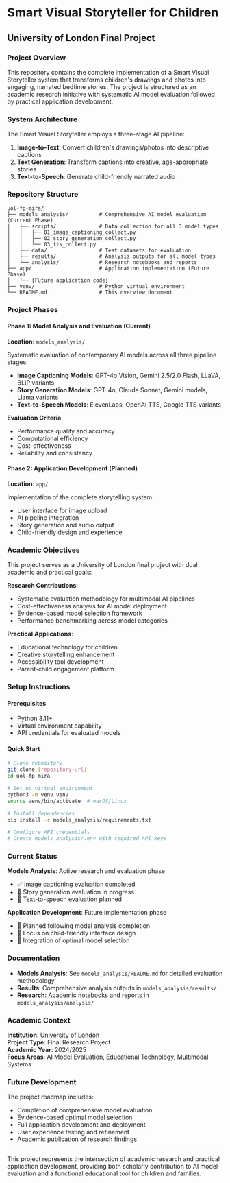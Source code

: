 # Smart Visual Storyteller for Children

## University of London Final Project

### Project Overview

This repository contains the complete implementation of a Smart Visual Storyteller system that transforms children's drawings and photos into engaging, narrated bedtime stories. The project is structured as an academic research initiative with systematic AI model evaluation followed by practical application development.

### System Architecture

The Smart Visual Storyteller employs a three-stage AI pipeline:

1. **Image-to-Text**: Convert children's drawings/photos into descriptive captions
2. **Text Generation**: Transform captions into creative, age-appropriate stories
3. **Text-to-Speech**: Generate child-friendly narrated audio

### Repository Structure

```
uol-fp-mira/
├── models_analysis/          # Comprehensive AI model evaluation (Current Phase)
│   ├── scripts/              # Data collection for all 3 model types
│   │   ├── 01_image_captioning_collect.py
│   │   ├── 02_story_generation_collect.py
│   │   └── 03_tts_collect.py
│   ├── data/                 # Test datasets for evaluation
│   ├── results/              # Analysis outputs for all model types
│   └── analysis/             # Research notebooks and reports
├── app/                      # Application implementation (Future Phase)
│   └── [Future application code]
├── venv/                     # Python virtual environment
└── README.md                 # This overview document
```

### Project Phases

#### Phase 1: Model Analysis and Evaluation (Current)

**Location**: `models_analysis/`

Systematic evaluation of contemporary AI models across all three pipeline stages:

-   **Image Captioning Models**: GPT-4o Vision, Gemini 2.5/2.0 Flash, LLaVA, BLIP variants
-   **Story Generation Models**: GPT-4o, Claude Sonnet, Gemini models, Llama variants
-   **Text-to-Speech Models**: ElevenLabs, OpenAI TTS, Google TTS variants

**Evaluation Criteria**:

-   Performance quality and accuracy
-   Computational efficiency
-   Cost-effectiveness
-   Reliability and consistency

#### Phase 2: Application Development (Planned)

**Location**: `app/`

Implementation of the complete storytelling system:

-   User interface for image upload
-   AI pipeline integration
-   Story generation and audio output
-   Child-friendly design and experience

### Academic Objectives

This project serves as a University of London final project with dual academic and practical goals:

**Research Contributions**:

-   Systematic evaluation methodology for multimodal AI pipelines
-   Cost-effectiveness analysis for AI model deployment
-   Evidence-based model selection framework
-   Performance benchmarking across model categories

**Practical Applications**:

-   Educational technology for children
-   Creative storytelling enhancement
-   Accessibility tool development
-   Parent-child engagement platform

### Setup Instructions

#### Prerequisites

-   Python 3.11+
-   Virtual environment capability
-   API credentials for evaluated models

#### Quick Start

```bash
# Clone repository
git clone [repository-url]
cd uol-fp-mira

# Set up virtual environment
python3 -m venv venv
source venv/bin/activate  # macOS/Linux

# Install dependencies
pip install -r models_analysis/requirements.txt

# Configure API credentials
# Create models_analysis/.env with required API keys
```

### Current Status

**Models Analysis**: Active research and evaluation phase

-   ✅ Image captioning evaluation completed
-   🔄 Story generation evaluation in progress
-   📅 Text-to-speech evaluation planned

**Application Development**: Future implementation phase

-   📅 Planned following model analysis completion
-   🎯 Focus on child-friendly interface design
-   🔧 Integration of optimal model selection

### Documentation

-   **Models Analysis**: See `models_analysis/README.md` for detailed evaluation methodology
-   **Results**: Comprehensive analysis outputs in `models_analysis/results/`
-   **Research**: Academic notebooks and reports in `models_analysis/analysis/`

### Academic Context

**Institution**: University of London  
**Project Type**: Final Research Project  
**Academic Year**: 2024/2025  
**Focus Areas**: AI Model Evaluation, Educational Technology, Multimodal Systems

### Future Development

The project roadmap includes:

-   Completion of comprehensive model evaluation
-   Evidence-based optimal model selection
-   Full application development and deployment
-   User experience testing and refinement
-   Academic publication of research findings

---

This project represents the intersection of academic research and practical application development, providing both scholarly contribution to AI model evaluation and a functional educational tool for children and families.
